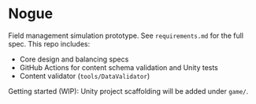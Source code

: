 # Nogue

Field management simulation prototype. See `requirements.md` for the full spec. This repo includes:

- Core design and balancing specs
- GitHub Actions for content schema validation and Unity tests
- Content validator (`tools/DataValidator`)

Getting started (WIP): Unity project scaffolding will be added under `game/`.

